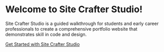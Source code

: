 # Welcome to Site Crafter Studio!

Site Crafter Studio is a guided walkthrough for students and early career professionals to create a comprehensive portfolio website that demonstrates skill in code and design. 

[Get Started with Site Crafter Studio](https://site-crafter-studio.github.io/pages/index.html)
